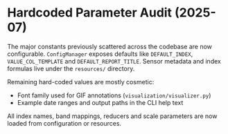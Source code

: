 # Hardcoded Parameter Audit (2025-07)

The major constants previously scattered across the codebase are now configurable.
`ConfigManager` exposes defaults like `DEFAULT_INDEX`, `VALUE_COL_TEMPLATE` and
`DEFAULT_REPORT_TITLE`.  Sensor metadata and index formulas live under the
`resources/` directory.

Remaining hard-coded values are mostly cosmetic:

- Font family used for GIF annotations (`visualization/visualizer.py`)
- Example date ranges and output paths in the CLI help text

All index names, band mappings, reducers and scale parameters are now loaded
from configuration or resources.
